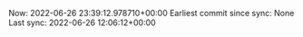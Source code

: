 Now: 2022-06-26 23:39:12.978710+00:00 Earliest commit since sync: None Last sync: 2022-06-26 12:06:12+00:00
